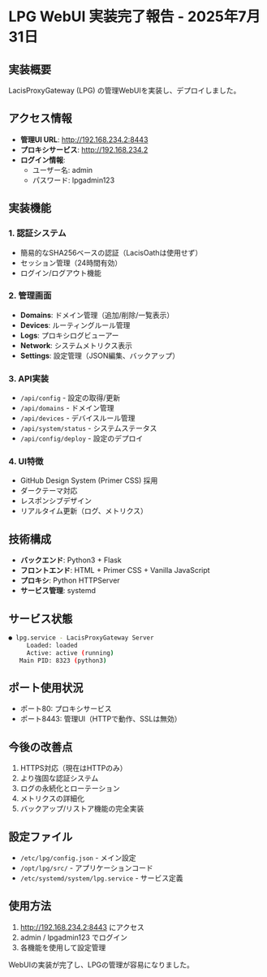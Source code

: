 # LPG WebUI 実装完了報告 - 2025年7月31日

## 実装概要
LacisProxyGateway (LPG) の管理WebUIを実装し、デプロイしました。

## アクセス情報
- **管理UI URL**: http://192.168.234.2:8443
- **プロキシサービス**: http://192.168.234.2
- **ログイン情報**: 
  - ユーザー名: admin
  - パスワード: lpgadmin123

## 実装機能

### 1. 認証システム
- 簡易的なSHA256ベースの認証（LacisOathは使用せず）
- セッション管理（24時間有効）
- ログイン/ログアウト機能

### 2. 管理画面
- **Domains**: ドメイン管理（追加/削除/一覧表示）
- **Devices**: ルーティングルール管理
- **Logs**: プロキシログビューアー
- **Network**: システムメトリクス表示
- **Settings**: 設定管理（JSON編集、バックアップ）

### 3. API実装
- `/api/config` - 設定の取得/更新
- `/api/domains` - ドメイン管理
- `/api/devices` - デバイスルール管理
- `/api/system/status` - システムステータス
- `/api/config/deploy` - 設定のデプロイ

### 4. UI特徴
- GitHub Design System (Primer CSS) 採用
- ダークテーマ対応
- レスポンシブデザイン
- リアルタイム更新（ログ、メトリクス）

## 技術構成
- **バックエンド**: Python3 + Flask
- **フロントエンド**: HTML + Primer CSS + Vanilla JavaScript
- **プロキシ**: Python HTTPServer
- **サービス管理**: systemd

## サービス状態
```bash
● lpg.service - LacisProxyGateway Server
     Loaded: loaded
     Active: active (running)
   Main PID: 8323 (python3)
```

## ポート使用状況
- ポート80: プロキシサービス
- ポート8443: 管理UI（HTTPで動作、SSLは無効）

## 今後の改善点
1. HTTPS対応（現在はHTTPのみ）
2. より強固な認証システム
3. ログの永続化とローテーション
4. メトリクスの詳細化
5. バックアップ/リストア機能の完全実装

## 設定ファイル
- `/etc/lpg/config.json` - メイン設定
- `/opt/lpg/src/` - アプリケーションコード
- `/etc/systemd/system/lpg.service` - サービス定義

## 使用方法
1. http://192.168.234.2:8443 にアクセス
2. admin / lpgadmin123 でログイン
3. 各機能を使用して設定管理

WebUIの実装が完了し、LPGの管理が容易になりました。